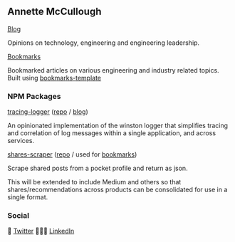 ## Annette McCullough

[Blog](https://annettemccullough.com/blog)

Opinions on technology, engineering and engineering leadership.

[Bookmarks](http://bookmarks.annettemccullough.com)

Bookmarked articles on various engineering and industry related topics. Built using [bookmarks-template](https://github.com/annettemccullough/bookmarks-template)

### NPM Packages
[tracing-logger](https://www.npmjs.com/package/tracing-logger) ([repo](https://github.com/annettemccullough/tracing-logger) / [blog](https://annettemccullough.com/blog/correlating-log-messages/))

An opinionated implementation of the winston logger that simplifies tracing and correlation of log messages within a single application, and across services.

[shares-scraper](https://www.npmjs.com/package/shares-scraper) ([repo](https://github.com/annettemccullough/shares-scraper) / used for [bookmarks](http://bookmarks.annettemccullough.com))

Scrape shared posts from a pocket profile and return as json.

This will be extended to include Medium and others so that shares/recommendations across products can be consolidated for use in a single format.

### Social
🦜 [Twitter](https://twitter.com/annettemccull) 👩🏼‍💻 [LinkedIn](https://www.linkedin.com/in/annettemccullough/)
